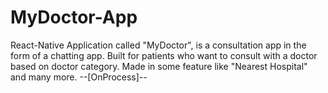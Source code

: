 # MyDoctor-App
React-Native Application called "MyDoctor", is a consultation app in the form of a chatting app. Built for patients who want to consult with a doctor based on doctor category. Made in some feature like "Nearest Hospital" and many more. --[OnProcess]--

